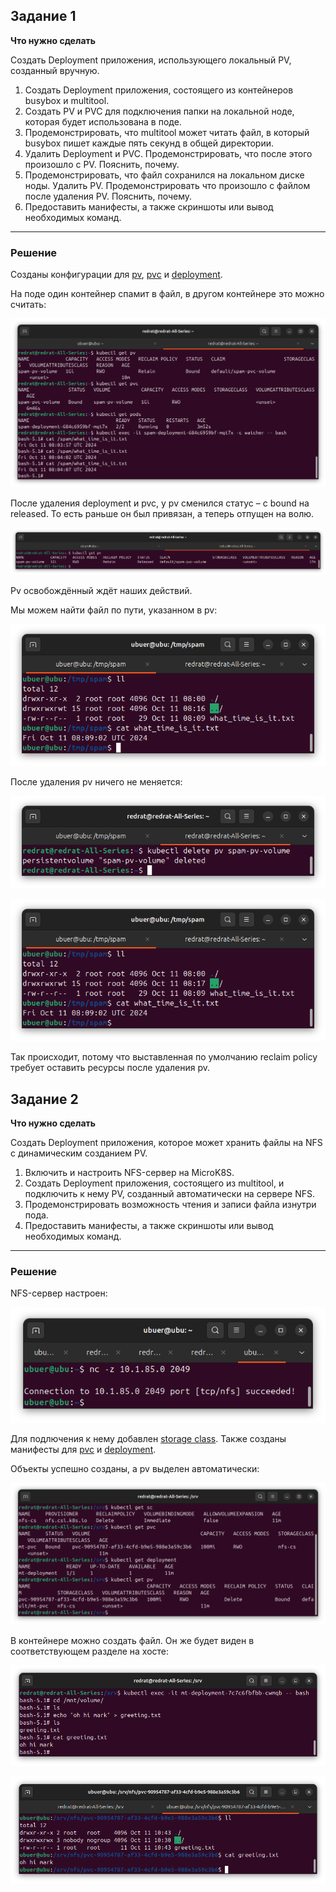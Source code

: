 ## Задание 1

**Что нужно сделать**

Создать Deployment приложения, использующего локальный PV, созданный вручную.

1. Создать Deployment приложения, состоящего из контейнеров busybox и multitool.
2. Создать PV и PVC для подключения папки на локальной ноде, которая будет использована в поде.
3. Продемонстрировать, что multitool может читать файл, в который busybox пишет каждые пять секунд в общей директории. 
4. Удалить Deployment и PVC. Продемонстрировать, что после этого произошло с PV. Пояснить, почему.
5. Продемонстрировать, что файл сохранился на локальном диске ноды. Удалить PV.  Продемонстрировать что произошло с файлом после удаления PV. Пояснить, почему.
5. Предоставить манифесты, а также скриншоты или вывод необходимых команд.

---

### Решение

Созданы конфигурации для [pv](k8s/pv/spam.yml), [pvc](k8s/pvc/spam.yml) и [deployment](k8s/deployment/spam.yml).

На поде один контейнер спамит в файл, в другом контейнере это можно считать:

![alt text](img/1.1.png)

После удаления deployment и pvc, у pv сменился статус – с bound на released. То есть раньше он был привязан, а теперь отпущен на волю.

![alt text](img/1.2.png)

Pv освобождённый ждёт наших действий.

Мы можем найти файл по пути, указанном в pv:

![alt text](img/1.3.png)

После удаления pv ничего не меняется:

![alt text](img/1.4.png)

![alt text](img/1.5.png)

Так происходит, потому что выставленная по умолчанию reclaim policy требует оставить ресурсы после удаления pv.

## Задание 2

**Что нужно сделать**

Создать Deployment приложения, которое может хранить файлы на NFS с динамическим созданием PV.

1. Включить и настроить NFS-сервер на MicroK8S.
2. Создать Deployment приложения, состоящего из multitool, и подключить к нему PV, созданный автоматически на сервере NFS.
3. Продемонстрировать возможность чтения и записи файла изнутри пода. 
4. Предоставить манифесты, а также скриншоты или вывод необходимых команд.

---

### Решение

NFS-сервер настроен:

![alt text](img/2.1.png)

Для подлючения к нему добавлен [storage class](k8s/sc/nfs.yml). Также созданы манифесты для [pvc](k8s/pvc/multitool.yml) и [deployment](k8s/deployment/multitool.yml).

Объекты успешно созданы, а pv выделен автоматически:

![alt text](img/2.2.png)

В контейнере можно создать файл. Он же будет виден в соответствующем разделе на хосте:

![alt text](img/2.3.png)

![alt text](img/2.4.png)
